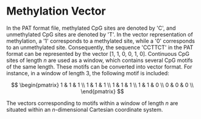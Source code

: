 # Methylation Vector

In the PAT format file, methylated CpG sites are denoted by 'C', and unmethylated CpG sites are denoted by 'T'. In the vector representation of methylation, a '1' corresponds to a methylated site, while a '0' corresponds to an unmethylated site. Consequently, the sequence 'CCTTCT' in the PAT format can be represented by the vector [1, 1, 0, 0, 1, 0]. Continuous CpG sites of length $n$ are used as a window, which contains several CpG motifs of the same length. These motifs can be converted into vector format. For instance, in a window of length 3, the following motif is included:

$$
\begin{pmatrix}
1 & 1 & 1 \\
1 & 1 & 1 \\
1 & 1 & 1 \\
1 & 1 & 0 \\
0 & 0 & 0 \\
\end{pmatrix}
$$

The vectors corresponding to motifs within a window of length $n$ are situated within an $n$-dimensional Cartesian coordinate system.


